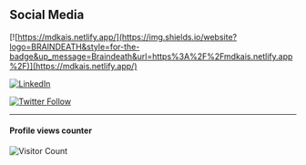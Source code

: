 
## Social Media

[![https://mdkais.netlify.app/](https://img.shields.io/website?logo=BRAINDEATH&style=for-the-badge&up_message=Braindeath&url=https%3A%2F%2Fmdkais.netlify.app%2F)](https://mdkais.netlify.app/)

[![LinkedIn](https://img.shields.io/badge/-LinkedIn-black.svg?style=for-the-badge&logo=linkedin&colorB=555)](https://linkedin.com/in/kais-md)

[![Twitter Follow](https://img.shields.io/twitter/follow/Md_Kais_?color=1DA1F2&logo=twitter&style=for-the-badge)](https://twitter.com/intent/follow?original_referer=https%3A%2F%2Fgithub.com%2FcodeSTACKr&screen_name=Md_Kais_)

----

#### Profile views counter
![Visitor Count](https://profile-counter.glitch.me/{Md-Kais}/count.svg)
